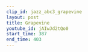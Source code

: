 ```yaml
---
clip_id: jazz_abc3_grapevine
layout: post
title: Grapevine
youtube_id: jAIwJd2tQo0
start_time: 387
end_time: 403
---
```



